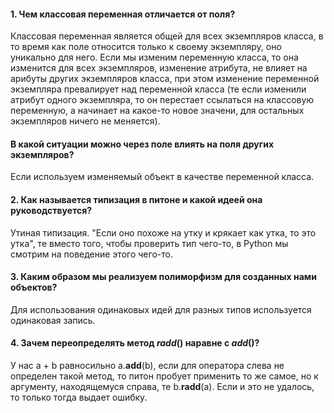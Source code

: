 #### 1. Чем классовая переменная отличается от поля?
Классовая переменная является общей для всех экземпляров класса, в то время как поле относится только к своему экземпляру, оно уникально для него. Если мы изменим переменную класса, то она изменится для всех экземпляров, изменение атрибута, не влияет на арибуты других экземпляров класса, при этом изменение переменной экземпляра превалирует над переменной класса (те если изменили атрибут одного экземпляра, то он перестает ссылаться на классовую переменную, а начинает на какое-то новое значени, для остальных экземпляров ничего не меняется).
#### В какой ситуации можно через поле влиять на поля других экземпляров?
Если используем изменяемый объект в качестве переменной класса. 

#### 2. Как называется типизация в питоне и какой идеей она руководствуется?
Утиная типизация. "Если оно похоже на утку и крякает как утка, то это утка", те вместо того, чтобы проверить тип чего-то, в Python мы смотрим на поведение этого чего-то.

#### 3. Каким образом мы реализуем полиморфизм для созданных нами объектов?
Для использования одинаковых идей для разных типов используется одинаковая запись.

#### 4. Зачем переопределять метод _radd_() наравне с _add_()?
У нас a + b равносильно a.__add__(b), если для оператора слева не определен такой метод, то питон пробует применить то же самое, но к аргументу, находящемуся справа, те b.__radd__(a). Если и это не удалось, то только тогда выдает ошибку. 

